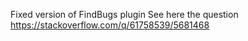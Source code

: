 Fixed version of FindBugs plugin
See here the question https://stackoverflow.com/q/61758539/5681468

